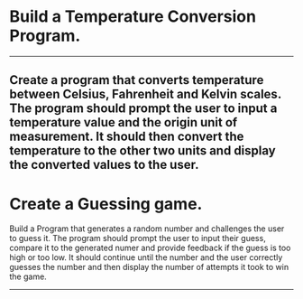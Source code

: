 # Build a Temperature Conversion Program.
--- 
Create a program that converts temperature between Celsius, Fahrenheit and Kelvin scales.
The program should prompt the user to input a temperature value and the origin unit of measurement. It should then 
convert the temperature to the other two units and display the converted values to the user. 
--- 
 # Create a Guessing game.

 Build a Program that generates a random number and challenges the 
 user to guess it. The program should prompt the user to input their guess, compare it to the 
 generated numer and provide feedback if the guess is too 
 high or too low. It should continue until the number and the 
 user correctly guesses the number and then display the number of attempts it took to
 win the game.

 ---